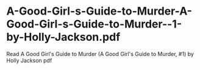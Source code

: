 # A-Good-Girl-s-Guide-to-Murder-A-Good-Girl-s-Guide-to-Murder--1-by-Holly-Jackson.pdf
Read A Good Girl's Guide to Murder (A Good Girl's Guide to Murder, #1) by Holly  Jackson pdf
